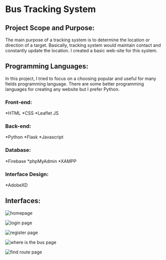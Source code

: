 # Bus Tracking System

## Project Scope and Purpose:
The main purpose of a tracking system is to determine the location or direction of a target. Basically, tracking system would maintain contact and constantly update the location. I created a basic web-site for this system.

## Programming Languages:
	
  In this project, I tried to focus on a choosing popular and useful for many fields programming language. 
  There are some better programming languages for creating any website but I prefer Python.
### Front-end:
*HTML
*CSS
*Leaflet JS

### Back-end:
*Python
*Flask
*Javascript

### Database:
*Firebase
*phpMyAdmin
*XAMPP

### Interface Design:
*AdobeXD

## Interfaces:
![homepage](https://user-images.githubusercontent.com/76850300/197338146-41251775-8211-466b-b71d-60baba84aee5.PNG)

![login page](https://user-images.githubusercontent.com/76850300/197338161-06029c2c-0f4f-4469-b6df-7c0814ba8ccf.PNG)

![register page](https://user-images.githubusercontent.com/76850300/197338166-afc32aee-bc20-47c7-ba3d-e6a0c14f1174.PNG)

![where is the bus page](https://user-images.githubusercontent.com/76850300/197338168-54933fba-0acf-4333-8225-c6312f9cd526.PNG)

![find route page](https://user-images.githubusercontent.com/76850300/197338171-bcfe1b43-5b65-4705-b815-c24c41237542.PNG)



